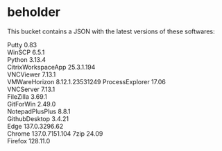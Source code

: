 # beholder
This bucket contains a JSON with the latest versions of these softwares:

Putty              0.83           
WinSCP             6.5.1          
Python             3.13.4         
CitrixWorkspaceApp 25.3.1.194     
VNCViewer          7.13.1         
VMWareHorizon      8.12.1.23531249
ProcessExplorer    17.06          
VNCServer          7.13.1         
FileZilla          3.69.1         
GitForWin          2.49.0         
NotepadPlusPlus    8.8.1          
GithubDesktop      3.4.21         
Edge               137.0.3296.62  
Chrome             137.0.7151.104 
7zip               24.09          
Firefox            128.11.0         



